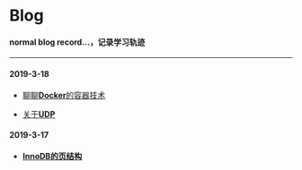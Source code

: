 # Blog

#### normal blog record...，记录学习轨迹

---

#### 2019-3-18

- [聊聊**Docker**的容器技术](https://github.com/hanxuanliang/Blog/blob/master/Docker/Docker%E7%9A%84%E8%99%9A%E6%8B%9F%E5%8C%96%E5%92%8C%E5%AE%B9%E5%99%A8%E6%8A%80%E6%9C%AF.md)

- [关于**UDP**]()

#### 2019-3-17

- [**InnoDB的页结构**]()

